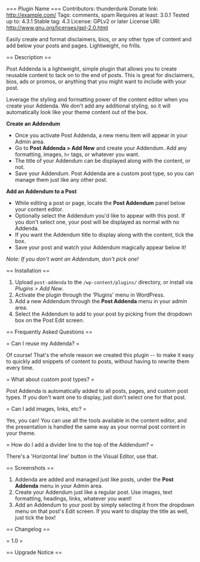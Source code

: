 === Plugin Name ===
Contributors: thunderdunk
Donate link: http://example.com/
Tags: comments, spam
Requires at least: 3.0.1
Tested up to: 4.3.1
Stable tag: 4.3
License: GPLv2 or later
License URI: http://www.gnu.org/licenses/gpl-2.0.html

Easily create and format disclaimers, bios, or any other type of content and add below your posts and pages. Lightweight, no frills.

== Description ==

Post Addenda is a lightweight, simple plugin that allows you to create reusable content to tack on to the end of posts. This is great for disclaimers, bios, ads or promos, or anything that you might want to include with your post.

Leverage the styling and formatting power of the content editor when you create your Addenda. We don't add any additional styling, so it will automatically look like your theme content out of the box.

__Create an Addendum__

- Once you activate Post Addenda, a new menu item will appear in your Admin area.
- Go to **Post Addenda > Add New** and create your Addendum. Add any formatting, images, `hr` tags, or whatever you want.
- The title of your Addendum can be displayed along with the content, or not.
- Save your Addendum. Post Addenda are a custom post type, so you can manage them just like any other post.


__Add an Addendum to a Post__

- While editing a post or page, locate the **Post Addendum** panel below your content editor.
- Optionally select the Addendum you'd like to appear with this post. If you don't select one, your post will be displayed as normal with no Addenda.
- If you want the Addendum title to display along with the content, tick the box.
- Save your post and watch your Addendum magically appear below it!

*Note: If you don't want an Addendum, don't pick one!*


== Installation ==

1. Upload `post-addenda` to the `/wp-content/plugins/` directory, or install via *Plugins > Add New*.
2. Activate the plugin through the 'Plugins' menu in WordPress.
3. Add a new Addendum through the **Post Addenda** menu in your admin area.
4. Select the Addendum to add to your post by picking from the dropdown box on the Post Edit screen.

== Frequently Asked Questions ==

= Can I reuse my Addenda? =

Of course! That's the whole reason we created this plugin -- to make it easy to quickly add snippets of content to posts, without having to rewrite them every time.

= What about custom post types? =

Post Addenda is automatically added to all posts, pages, and custom post types. If you don't want one to display, just don't select one for that post.

= Can I add images, links, etc? =

Yes, you can! You can use all the tools available in the content editor, and the presentation is handled the same way as your normal post content in your theme.

= How do I add a divider line to the top of the Addendum? =

There's a 'Horizontal line' button in the Visual Editor, use that.

== Screenshots ==

1. Addenda are added and managed just like posts, under the **Post Addenda** menu in your Admin area.
2. Create your Addendum just like a regular post. Use images, text formatting, headings, links, whatever you want!
3. Add an Addendum to your post by simply selecting it from the dropdown menu on that post's Edit screen. If you want to display the title as well, just tick the box!

== Changelog ==

= 1.0 =


== Upgrade Notice ==

